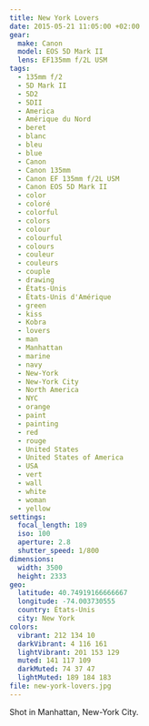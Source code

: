 ```yaml
---
title: New York Lovers
date: 2015-05-21 11:05:00 +02:00
gear:
  make: Canon
  model: EOS 5D Mark II
  lens: EF135mm f/2L USM
tags:
  - 135mm f/2
  - 5D Mark II
  - 5D2
  - 5DII
  - America
  - Amérique du Nord
  - beret
  - blanc
  - bleu
  - blue
  - Canon
  - Canon 135mm
  - Canon EF 135mm f/2L USM
  - Canon EOS 5D Mark II
  - color
  - coloré
  - colorful
  - colors
  - colour
  - colourful
  - colours
  - couleur
  - couleurs
  - couple
  - drawing
  - États-Unis
  - États-Unis d'Amérique
  - green
  - kiss
  - Kobra
  - lovers
  - man
  - Manhattan
  - marine
  - navy
  - New-York
  - New-York City
  - North America
  - NYC
  - orange
  - paint
  - painting
  - red
  - rouge
  - United States
  - United States of America
  - USA
  - vert
  - wall
  - white
  - woman
  - yellow
settings:
  focal_length: 189
  iso: 100
  aperture: 2.8
  shutter_speed: 1/800
dimensions:
  width: 3500
  height: 2333
geo:
  latitude: 40.74919166666667
  longitude: -74.003730555
  country: États-Unis
  city: New York
colors:
  vibrant: 212 134 10
  darkVibrant: 4 116 161
  lightVibrant: 201 153 129
  muted: 141 117 109
  darkMuted: 74 37 47
  lightMuted: 189 184 183
file: new-york-lovers.jpg
---
```


Shot in Manhattan, New-York City.

